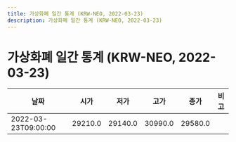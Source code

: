 ```yaml
---
title: 가상화폐 일간 통계 (KRW-NEO, 2022-03-23)
description: 가상화폐 일간 통계 (KRW-NEO, 2022-03-23)
---
```


가상화폐 일간 통계 (KRW-NEO, 2022-03-23)
===

|날짜|시가|저가|고가|종가|비고|
|--|--|--|--|--|--|
|2022-03-23T09:00:00|29210.0|29140.0|30990.0|29580.0|    |

